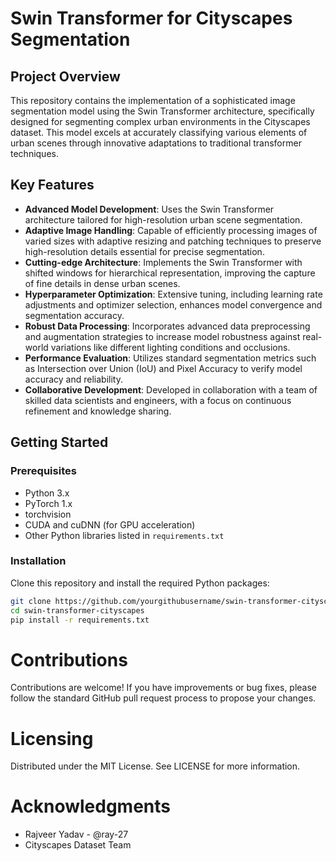 # Swin Transformer for Cityscapes Segmentation

## Project Overview

This repository contains the implementation of a sophisticated image segmentation model using the Swin Transformer architecture, specifically designed for segmenting complex urban environments in the Cityscapes dataset. This model excels at accurately classifying various elements of urban scenes through innovative adaptations to traditional transformer techniques.

## Key Features

- **Advanced Model Development**: Uses the Swin Transformer architecture tailored for high-resolution urban scene segmentation.
- **Adaptive Image Handling**: Capable of efficiently processing images of varied sizes with adaptive resizing and patching techniques to preserve high-resolution details essential for precise segmentation.
- **Cutting-edge Architecture**: Implements the Swin Transformer with shifted windows for hierarchical representation, improving the capture of fine details in dense urban scenes.
- **Hyperparameter Optimization**: Extensive tuning, including learning rate adjustments and optimizer selection, enhances model convergence and segmentation accuracy.
- **Robust Data Processing**: Incorporates advanced data preprocessing and augmentation strategies to increase model robustness against real-world variations like different lighting conditions and occlusions.
- **Performance Evaluation**: Utilizes standard segmentation metrics such as Intersection over Union (IoU) and Pixel Accuracy to verify model accuracy and reliability.
- **Collaborative Development**: Developed in collaboration with a team of skilled data scientists and engineers, with a focus on continuous refinement and knowledge sharing.

## Getting Started

### Prerequisites

- Python 3.x
- PyTorch 1.x
- torchvision
- CUDA and cuDNN (for GPU acceleration)
- Other Python libraries listed in `requirements.txt`

### Installation

Clone this repository and install the required Python packages:

```bash
git clone https://github.com/yourgithubusername/swin-transformer-cityscapes.git
cd swin-transformer-cityscapes
pip install -r requirements.txt
```
# Contributions
Contributions are welcome! If you have improvements or bug fixes, please follow the standard GitHub pull request process to propose your changes.

# Licensing
Distributed under the MIT License. See LICENSE for more information.

# Acknowledgments
- Rajveer Yadav - @ray-27
- Cityscapes Dataset Team
